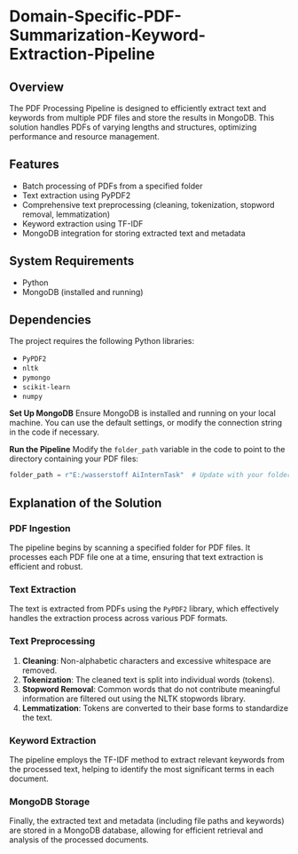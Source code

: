 # Domain-Specific-PDF-Summarization-Keyword-Extraction-Pipeline

## Overview
The PDF Processing Pipeline is designed to efficiently extract text and keywords from multiple PDF files and store the results in MongoDB. This solution handles PDFs of varying lengths and structures, optimizing performance and resource management.

## Features
- Batch processing of PDFs from a specified folder
- Text extraction using PyPDF2
- Comprehensive text preprocessing (cleaning, tokenization, stopword removal, lemmatization)
- Keyword extraction using TF-IDF
- MongoDB integration for storing extracted text and metadata

## System Requirements
- Python 
- MongoDB (installed and running)

## Dependencies
The project requires the following Python libraries:
- `PyPDF2`
- `nltk`
- `pymongo`
- `scikit-learn`
- `numpy`




 **Set Up MongoDB**
   Ensure MongoDB is installed and running on your local machine. You can use the default settings, or modify the connection string in the code if necessary.

 **Run the Pipeline**
   Modify the `folder_path` variable in the code to point to the directory containing your PDF files:
   ```python
   folder_path = r"E:/wasserstoff AiInternTask"  # Update with your folder path
   ```

  

## Explanation of the Solution

### PDF Ingestion
The pipeline begins by scanning a specified folder for PDF files. It processes each PDF file one at a time, ensuring that text extraction is efficient and robust.

### Text Extraction
The text is extracted from PDFs using the `PyPDF2` library, which effectively handles the extraction process across various PDF formats.

### Text Preprocessing
1. **Cleaning**: Non-alphabetic characters and excessive whitespace are removed.
2. **Tokenization**: The cleaned text is split into individual words (tokens).
3. **Stopword Removal**: Common words that do not contribute meaningful information are filtered out using the NLTK stopwords library.
4. **Lemmatization**: Tokens are converted to their base forms to standardize the text.

### Keyword Extraction
The pipeline employs the TF-IDF method to extract relevant keywords from the processed text, helping to identify the most significant terms in each document.

### MongoDB Storage
Finally, the extracted text and metadata (including file paths and keywords) are stored in a MongoDB database, allowing for efficient retrieval and analysis of the processed documents.






